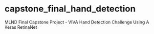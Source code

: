# capstone_final_hand_detection
MLND Final Capstone Project - VIVA Hand Detection Challenge Using A Keras RetinaNet
